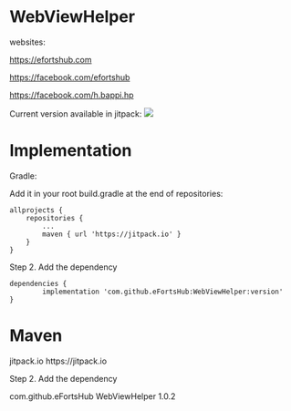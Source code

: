 # WebViewHelper

websites:

https://efortshub.com

https://facebook.com/efortshub

https://facebook.com/h.bappi.hp



Current version available in jitpack: [![](https://jitpack.io/v/eFortsHub/WebViewHelper.svg)](https://jitpack.io/#eFortsHub/WebViewHelper)



# Implementation 

Gradle:

Add it in your root build.gradle at the end of repositories:

	allprojects {
		repositories {
			...
			maven { url 'https://jitpack.io' }
		}
	}
Step 2. Add the dependency

	dependencies {
	        implementation 'com.github.eFortsHub:WebViewHelper:version'
	}
	
	


# Maven

<repositories>
<repository>
<id>jitpack.io</id>
<url>https://jitpack.io</url>
</repository>
</repositories>
	
	
Step 2. Add the dependency

<dependency>
<groupId>com.github.eFortsHub</groupId>
<artifactId>WebViewHelper</artifactId>
<version>1.0.2</version>
</dependency>
  
